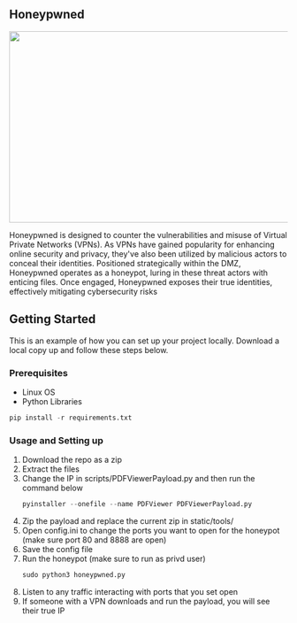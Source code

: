 <!-- ABOUT THE PROJECT -->
## Honeypwned

<p align="center">
  <img width="598" height="346" src="https://github.com/lmaoggrofl/honeypwned/assets/110363544/83c449b1-f5a8-4bba-b06d-00d1e235b076">
</p>

Honeypwned is designed to counter the vulnerabilities and misuse of Virtual Private Networks (VPNs). 
As VPNs have gained popularity for enhancing online security and privacy, they've also been utilized by malicious actors to conceal their identities. 
Positioned strategically within the DMZ, Honeypwned operates as a honeypot, luring in these threat actors with enticing files. 
Once engaged, Honeypwned exposes their true identities, effectively mitigating cybersecurity risks

<!-- GETTING STARTED -->
## Getting Started

This is an example of how you can set up your project locally.
Download a local copy up and follow these steps below.

### Prerequisites

* Linux OS
* Python Libraries
```python
pip install -r requirements.txt
```

### Usage and Setting up

1. Download the repo as a zip
2. Extract the files
3. Change the IP in scripts/PDFViewerPayload.py and then run the command below
   ```python
   pyinstaller --onefile --name PDFViewer PDFViewerPayload.py
   ```
4. Zip the payload and replace the current zip in static/tools/
5. Open config.ini to change the ports you want to open for the honeypot (make sure port 80 and 8888 are open)
6. Save the config file
7. Run the honeypot (make sure to run as privd user)
   ```python
   sudo python3 honeypwned.py
   ```
8. Listen to any traffic interacting with ports that you set open
9. If someone with a VPN downloads and run the payload, you will see their true IP
